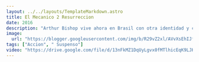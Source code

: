 ```yaml
---
layout: ../../layouts/TemplateMarkdown.astro
title: El Mecanico 2 Resurreccion
date: 2016
description: "Arthur Bishop vive ahora en Brasil con otra identidad y cree haber dejado atrás su vida criminal, pero uno de sus enemigos secuestra a la mujer que ama y la matará si Arthur no ejecuta tres asesinatos casi imposibles y los hace pasar por accidentes. Una víctima es un señor de la guerra africano que está encarcelado; otro, un traficante de personas y el último, un traficante de armas."
image:
  url: "https://blogger.googleusercontent.com/img/b/R29vZ2xl/AVvXsEhIJf5z1e9nKAU3TVUmB7JzmR_DLJBmi-Cn7G6lZ3vg0RPXbkJT2l5itdqomIUvwWeNHRiLPixa9u-VMktI776o5qDqnlXn-bC1xjISQhaiapMt08BnLT2W17fA4DvBTVvuaF_oY82Gg631/s320/images.jpg"
tags: ["Accion", " Suspenso"]
video: "https://drive.google.com/file/d/13nFkMZ1DqUyLgvx0fMTlhicEqK9LJHKm/preview"
---
```

